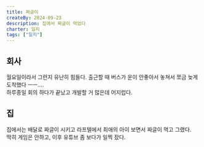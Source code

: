 ```yaml
---
title: 짜글이
createBy: 2024-09-23
description: 집에서 짜글이 먹었다
charter: 일지
tags: ["일지"]
---
```


## 회사

월요일이라서 그런지 유난히 힘들다. 출근할 때 버스가 운이 안좋아서 놓쳐서 쪼금 늦게 도착했다 ㅡㅡ....  
하루종일 회의 하다가 끝났고 개발할 거 많은데 어지럽다.

## 집

집에서는 배달로 짜글이 시키고 라프텔에서 최애의 아이 보면서 짜글이 먹고 그랬다.  
딱히 게임은 안하고, 이후 유튜브 좀 보다가 일찍 잤다.
